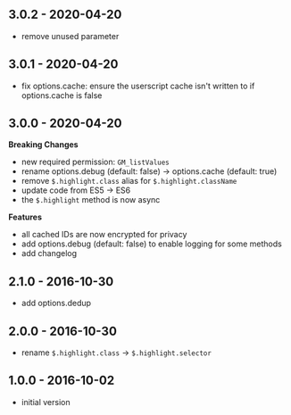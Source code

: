 ## 3.0.2 - 2020-04-20

- remove unused parameter

## 3.0.1 - 2020-04-20

- fix options.cache: ensure the userscript cache isn't written to if
  options.cache is false

## 3.0.0 - 2020-04-20

**Breaking Changes**

- new required permission: `GM_listValues`
- rename options.debug (default: false) -> options.cache (default: true)
- remove `$.highlight.class` alias for `$.highlight.className`
- update code from ES5 -> ES6
- the `$.highlight` method is now async

**Features**

- all cached IDs are now encrypted for privacy
- add options.debug (default: false) to enable logging for some methods
- add changelog

## 2.1.0 - 2016-10-30

- add options.dedup

## 2.0.0 - 2016-10-30

- rename `$.highlight.class` -> `$.highlight.selector`

## 1.0.0 - 2016-10-02

- initial version
